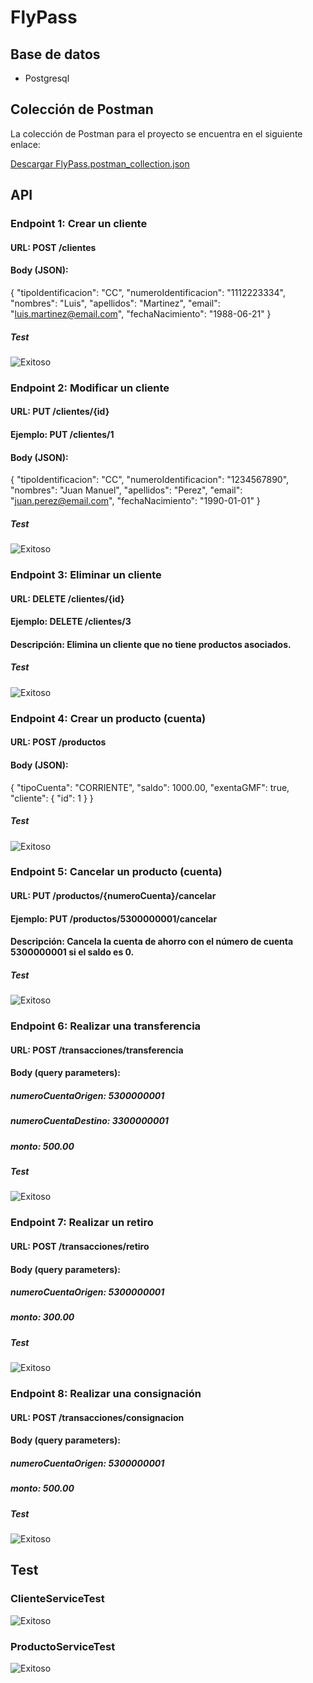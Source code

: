 # FlyPass

## Base de datos

* Postgresql

## Colección de Postman

La colección de Postman para el proyecto se encuentra en el siguiente enlace:

[Descargar FlyPass.postman_collection.json](https://github.com/javf1016/Images/raw/main/FlyPass/FlyPass.postman_collection.json)


## API
### Endpoint 1: Crear un cliente
#### URL: POST /clientes
#### Body (JSON):
{
    "tipoIdentificacion": "CC",
    "numeroIdentificacion": "1112223334",
    "nombres": "Luis",
    "apellidos": "Martinez",
    "email": "luis.martinez@email.com",
    "fechaNacimiento": "1988-06-21"
}

##### Test

![Exitoso](https://github.com/javf1016/Images/blob/main/FlyPass/CrearCliente.PNG?raw=true)

### Endpoint 2: Modificar un cliente
#### URL: PUT /clientes/{id}
#### Ejemplo: PUT /clientes/1
#### Body (JSON):
{
    "tipoIdentificacion": "CC",
    "numeroIdentificacion": "1234567890",
    "nombres": "Juan Manuel",
    "apellidos": "Perez",
    "email": "juan.perez@email.com",
    "fechaNacimiento": "1990-01-01"
}

##### Test

![Exitoso](https://github.com/javf1016/Images/blob/main/FlyPass/ModificarCliente.PNG?raw=true)

### Endpoint 3: Eliminar un cliente
#### URL: DELETE /clientes/{id}
#### Ejemplo: DELETE /clientes/3
#### Descripción: Elimina un cliente que no tiene productos asociados.

##### Test

![Exitoso](https://github.com/javf1016/Images/blob/main/FlyPass/EliminarCliente.PNG?raw=true)

### Endpoint 4: Crear un producto (cuenta)
#### URL: POST /productos
#### Body (JSON):
{
    "tipoCuenta": "CORRIENTE",
    "saldo": 1000.00,
    "exentaGMF": true,
    "cliente": {
        "id": 1
    }
}

##### Test

![Exitoso](https://github.com/javf1016/Images/blob/main/FlyPass/CrearProducto.PNG?raw=true)

### Endpoint 5: Cancelar un producto (cuenta)
#### URL: PUT /productos/{numeroCuenta}/cancelar
#### Ejemplo: PUT /productos/5300000001/cancelar
#### Descripción: Cancela la cuenta de ahorro con el número de cuenta 5300000001 si el saldo es 0.

##### Test

![Exitoso](https://github.com/javf1016/Images/blob/main/FlyPass/CancelarCuenta.PNG?raw=true)

### Endpoint 6: Realizar una transferencia
#### URL: POST /transacciones/transferencia
#### Body (query parameters):
##### numeroCuentaOrigen: 5300000001
##### numeroCuentaDestino: 3300000001
##### monto: 500.00

##### Test

![Exitoso](https://github.com/javf1016/Images/blob/main/FlyPass/Transferencia.PNG?raw=true)

### Endpoint 7: Realizar un retiro
#### URL: POST /transacciones/retiro
#### Body (query parameters):
##### numeroCuentaOrigen: 5300000001
##### monto: 300.00

##### Test

![Exitoso](https://github.com/javf1016/Images/blob/main/FlyPass/Retiro.PNG?raw=true)

### Endpoint 8: Realizar una consignación
#### URL: POST /transacciones/consignacion
#### Body (query parameters):
##### numeroCuentaOrigen: 5300000001
##### monto: 500.00

##### Test

![Exitoso](https://github.com/javf1016/Images/blob/main/FlyPass/Consigancion.PNG?raw=true)

## Test
### ClienteServiceTest

![Exitoso](https://github.com/javf1016/Images/blob/main/FlyPass/ClienteTest.PNG?raw=true)

### ProductoServiceTest

![Exitoso](https://github.com/javf1016/Images/blob/main/FlyPass/ProductoTest.PNG?raw=true)

